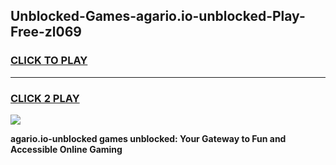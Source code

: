 
## Unblocked-Games-agario.io-unblocked-Play-Free-zl069
<h3>
<a href="https://premium76.site?title=agario.io-unblocked&ref=23A">CLICK TO PLAY</a></h3>
<hr>

<h3>
<a href="https://premium76.site?title=agario.io-unblocked&ref=23A">CLICK 2 PLAY</a>
  
</h3>

<a href="https://premium76.site?title=agario.io-unblocked&ref=23A"><img src="https://clearcache.store/games.png"></a>


**agario.io-unblocked games unblocked: Your Gateway to Fun and Accessible Online Gaming**
